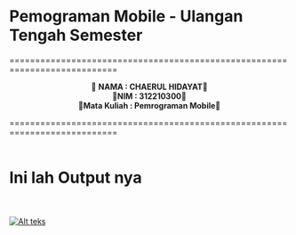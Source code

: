 # Pemograman Mobile - Ulangan Tengah Semester
===========================================================================<br>
<p align="center">
 &#128640 <b>NAMA          :  CHAERUL HIDAYAT</b>&#128640 <br> 
  &#128640<b>NIM           :  312210300</b>&#128640 <br>
 &#128640<b>Mata Kuliah   :  Pemrograman Mobile</b>&#128640 <br>
</p>
===========================================================================<br><br>

# Ini lah Output nya <br> <br>
[![Alt teks](https://img.youtube.com/vi/C4AsZYIj_2g/0.jpg)](https://www.youtube.com/watch?v=C4AsZYIj_2g)
